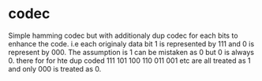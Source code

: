 # codec
Simple hamming codec but with additionaly dup codec for each bits to enhance the code. i.e each originaly data bit 1 is represented by 111 and 0 is represent by 000.
The assumption is 1 can be mistaken as 0 but 0 is always 0. there for for hte dup coded 111 101 100 110 011 001 etc are all treated as 1 and only 000 is treated as 0. 

